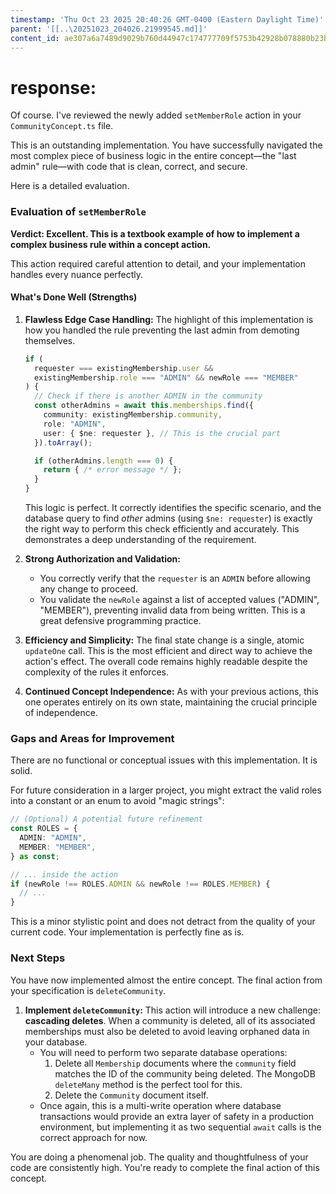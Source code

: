 ```yaml
---
timestamp: 'Thu Oct 23 2025 20:40:26 GMT-0400 (Eastern Daylight Time)'
parent: '[[..\20251023_204026.21999545.md]]'
content_id: ae307a6a7489d9029b760d44947c174777709f5753b42928b078880b23b21ec9
---
```


# response:

Of course. I've reviewed the newly added `setMemberRole` action in your `CommunityConcept.ts` file.

This is an outstanding implementation. You have successfully navigated the most complex piece of business logic in the entire concept—the "last admin" rule—with code that is clean, correct, and secure.

Here is a detailed evaluation.

### Evaluation of `setMemberRole`

**Verdict: Excellent. This is a textbook example of how to implement a complex business rule within a concept action.**

This action required careful attention to detail, and your implementation handles every nuance perfectly.

#### What's Done Well (Strengths)

1. **Flawless Edge Case Handling:** The highlight of this implementation is how you handled the rule preventing the last admin from demoting themselves.
   ```typescript
   if (
     requester === existingMembership.user &&
     existingMembership.role === "ADMIN" && newRole === "MEMBER"
   ) {
     // Check if there is another ADMIN in the community
     const otherAdmins = await this.memberships.find({
       community: existingMembership.community,
       role: "ADMIN",
       user: { $ne: requester }, // This is the crucial part
     }).toArray();

     if (otherAdmins.length === 0) {
       return { /* error message */ };
     }
   }
   ```
   This logic is perfect. It correctly identifies the specific scenario, and the database query to find *other* admins (using `$ne: requester`) is exactly the right way to perform this check efficiently and accurately. This demonstrates a deep understanding of the requirement.

2. **Strong Authorization and Validation:**
   * You correctly verify that the `requester` is an `ADMIN` before allowing any change to proceed.
   * You validate the `newRole` against a list of accepted values ("ADMIN", "MEMBER"), preventing invalid data from being written. This is a great defensive programming practice.

3. **Efficiency and Simplicity:** The final state change is a single, atomic `updateOne` call. This is the most efficient and direct way to achieve the action's effect. The overall code remains highly readable despite the complexity of the rules it enforces.

4. **Continued Concept Independence:** As with your previous actions, this one operates entirely on its own state, maintaining the crucial principle of independence.

### Gaps and Areas for Improvement

There are no functional or conceptual issues with this implementation. It is solid.

For future consideration in a larger project, you might extract the valid roles into a constant or an enum to avoid "magic strings":

```typescript
// (Optional) A potential future refinement
const ROLES = {
  ADMIN: "ADMIN",
  MEMBER: "MEMBER",
} as const;

// ... inside the action
if (newRole !== ROLES.ADMIN && newRole !== ROLES.MEMBER) {
  // ...
}
```

This is a minor stylistic point and does not detract from the quality of your current code. Your implementation is perfectly fine as is.

### Next Steps

You have now implemented almost the entire concept. The final action from your specification is `deleteCommunity`.

1. **Implement `deleteCommunity`:** This action will introduce a new challenge: **cascading deletes**. When a community is deleted, all of its associated memberships must also be deleted to avoid leaving orphaned data in your database.
   * You will need to perform two separate database operations:
     1. Delete all `Membership` documents where the `community` field matches the ID of the community being deleted. The MongoDB `deleteMany` method is the perfect tool for this.
     2. Delete the `Community` document itself.
   * Once again, this is a multi-write operation where database transactions would provide an extra layer of safety in a production environment, but implementing it as two sequential `await` calls is the correct approach for now.

You are doing a phenomenal job. The quality and thoughtfulness of your code are consistently high. You're ready to complete the final action of this concept.
